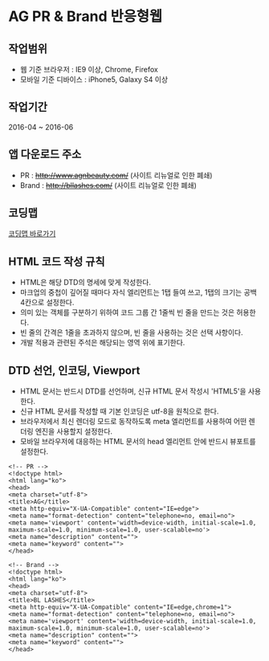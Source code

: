 # AG PR & Brand 반응형웹

## 작업범위

- 웹 기준 브라우저 : IE9 이상, Chrome, Firefox
- 모바일 기준 디바이스 : iPhone5, Galaxy S4 이상

## 작업기간

2016-04 ~ 2016-06

## 앱 다운로드 주소

- PR : ~~http://www.agnbeauty.com/~~ (사이트 리뉴얼로 인한 폐쇄)
- Brand : ~~http://bllashes.com/~~ (사이트 리뉴얼로 인한 폐쇄)

## 코딩맵

[코딩맵 바로가기](https://purymaster.github.io/ag/codingmap.html)

## HTML 코드 작성 규칙

- HTML은 해당 DTD의 명세에 맞게 작성한다.
- 마크업의 중첩이 깊어질 때마다 자식 엘리먼트는 1탭 들여 쓰고, 1탭의 크기는 공백 4칸으로 설정한다.
- 의미 있는 객체를 구분하기 위하여 코드 그룹 간 1줄씩 빈 줄을 만드는 것은 허용한다.
- 빈 줄의 간격은 1줄을 초과하지 않으며, 빈 줄을 사용하는 것은 선택 사항이다.
- 개발 적용과 관련된 주석은 해당되는 영역 위에 표기한다.

## DTD 선언, 인코딩, Viewport

- HTML 문서는 반드시 DTD를 선언하며, 신규 HTML 문서 작성시 'HTML5'을 사용한다.
- 신규 HTML 문서를 작성할 때 기본 인코딩은 utf-8을 원칙으로 한다.
- 브라우저에서 최신 렌더링 모드로 동작하도록 meta 엘리먼트를 사용하여 어떤 렌더링 엔진을 사용할지 설정한다.
- 모바일 브라우저에 대응하는 HTML 문서의 head 엘리먼트 안에 반드시 뷰포트를 설정한다.

~~~
<!-- PR -->
<!doctype html>
<html lang="ko">
<head>
<meta charset="utf-8">
<title>AG</title>
<meta http-equiv="X-UA-Compatible" content="IE=edge">
<meta name="format-detection" content="telephone=no, email=no">
<meta name='viewport' content='width=device-width, initial-scale=1.0, maximum-scale=1.0, minimum-scale=1.0, user-scalable=no'>
<meta name="description" content="">
<meta name="keyword" content="">
</head>

<!-- Brand -->
<!doctype html>
<html lang="ko">
<head>
<meta charset="utf-8">
<title>BL LASHES</title>
<meta http-equiv="X-UA-Compatible" content="IE=edge,chrome=1">
<meta name="format-detection" content="telephone=no, email=no">
<meta name='viewport' content='width=device-width, initial-scale=1.0, maximum-scale=1.0, minimum-scale=1.0, user-scalable=no'>
<meta name="description" content="">
<meta name="keyword" content="">
</head>
~~~